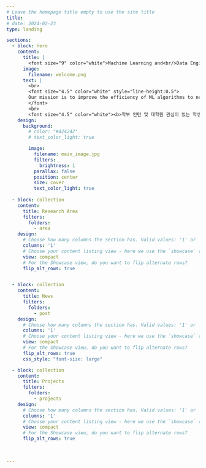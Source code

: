 ```yaml
---
# Leave the homepage title empty to use the site title
title:
# date: 2024-02-23
type: landing

sections:
  - block: hero
    content:
      title: |
        <font size="9" color="white">Machine Learning and<br/>Data Engineering Lab </font>
      image:
        filename: welcome.png
      text: |
        <br>
        <font size="4.5" color="white" style="line-height:0.5">
        Our mission is to improve the efficiency of ML algorithms to next levels, to achieve non-trivial algorithms for data-intensive problems, and to develop a parameter-efficient and robust reasoning methodology. We are passionate about tackling significant challenges in various fields such as computer vision and natural language processing, with a focus on addressing fundamental problems. We are seeking talented students to join us on our journey.
        </font>
        <br>
        <font size="4.5" color="white"><b>학부 인턴 및 대학원 관심이 있는 학생은 편하게 연락바랍니다.</b></font>
    design:
      background:
        # color: "#424242"
        # text_color_light: true

        image:
          filename: main_image.jpg
          filters:
            brightness: 1
          parallax: false
          position: center
          size: cover
          text_color_light: true
    
  - block: collection
    content:
      title: Research Area
      filters:
        folders:
          - area
    design:
      # Choose how many columns the section has. Valid values: '1' or '2'.
      columns: '1'
      # Choose your content listing view - here we use the `showcase` view
      view: compact
      # For the Showcase view, do you want to flip alternate rows?
      flip_alt_rows: true


  - block: collection
    content:
      title: News
      filters:
        folders:
          - post
    design:
      # Choose how many columns the section has. Valid values: '1' or '2'.
      columns: '1'
      # Choose your content listing view - here we use the `showcase` view
      view: compact
      # For the Showcase view, do you want to flip alternate rows?
      flip_alt_rows: true
      css_style: "font-size: large"

  - block: collection
    content:
      title: Projects
      filters:
        folders:
          - projects
    design:
      # Choose how many columns the section has. Valid values: '1' or '2'.
      columns: '1'
      # Choose your content listing view - here we use the `showcase` view
      view: compact
      # For the Showcase view, do you want to flip alternate rows?
      flip_alt_rows: true
      

        
---
```

